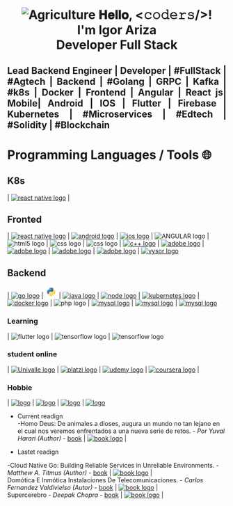 <h1 align="center">
  <a target="_blank">
<img src="https://user-images.githubusercontent.com/18409088/129069754-c41e7b3a-8e6c-4a6d-a558-648e7203139f.gif" alt="Agriculture" width="54">
    
  </a>
  𝐇𝐞𝐥𝐥𝐨, &lt;𝚌𝚘𝚍𝚎𝚛𝚜/&gt;! <br> 
  I'm Igor Ariza <br>
  Developer Full Stack
</h1>
<h2 align="justify">
Lead Backend Engineer | Developer | #FullStack | #Agtech | Backend | #Golang | GRPC | Kafka | #k8s | Docker | Frontend | Angular | React js| Mobile| Android | IOS | Flutter | Firebase | Kubernetes | #Microservices | #Edtech | #Solidity | #Blockchain
</h2>

# Programming Languages / Tools 🌐
## K8s


| [<img src="https://user-images.githubusercontent.com/18409088/208948885-0b177930-8c62-4673-bef7-fe5a06cefa98.png" alt="react native logo" width="54">](https://www.elastic.co/es/)
| 

## Fronted

| [<img src="https://user-images.githubusercontent.com/18409088/129100018-c75e1ca5-3c0d-4f2a-949a-2d376aae09be.png" alt="react native logo" width="24">](https://reactnative.dev/)
| [<img src="https://user-images.githubusercontent.com/18409088/129100400-e7f90b17-f86b-418c-987e-6a0ecd0266d9.png" alt="android logo" width="24">](https://android.com/)
| [<img src="https://user-images.githubusercontent.com/18409088/129431609-d5d18123-38ef-4a96-8ecb-6387f673bf20.png" alt="ios logo" width="24">](https://apple.com/)
| <img src="https://user-images.githubusercontent.com/18409088/134434106-1ae59815-8700-4a81-b069-357de1b3064d.png" alt="ANGULAR logo" width="24">
| <img src="https://img.icons8.com/color/30/html-5.png" alt="html5 logo" width="26">
| <img src="https://img.icons8.com/color/30/css3.png" alt="css logo" width="26">
| <img src="https://img.icons8.com/color/30/javascript.png" alt="css logo" width="26">
| [<img src="https://user-images.githubusercontent.com/18409088/129103285-8a918572-a7c8-4efe-82e6-8d396fa671d3.png" alt="c++ logo" width="28">](https://.java.com)
| [<img src="https://user-images.githubusercontent.com/18409088/129464268-5364c8be-32e4-479c-b8d7-b7af76ba9529.png" alt="adobe logo" width="28">](https://.com)
| [<img src="https://user-images.githubusercontent.com/18409088/129464048-000ca064-ef33-4172-9429-8e710646c6b1.png" alt="adobe logo" width="28">](https://.com)
| [<img src="https://user-images.githubusercontent.com/18409088/129464063-a5fe6a86-7d4f-48bd-be3b-6d6948df0423.png" alt="adobe logo" width="28">](https://.com)
| [<img src="https://user-images.githubusercontent.com/18409088/129464226-5faa4ae8-9f12-4fa2-9893-25546872432a.png" alt="adobe logo" width="48">](https://.com)
| [<img src="https://user-images.githubusercontent.com/18409088/132108357-c97d70cd-149e-41bf-a239-b5fae4ae92f2.png" alt="vysor logo" width="30">](https://www.vysor.io/)

## Backend

| [<img src="https://raw.githubusercontent.com/Delta456/Delta456/master/img/golang.png" alt="go logo" width="38">](https://golang.org/)
| [<img src="https://raw.githubusercontent.com/github/explore/80688e429a7d4ef2fca1e82350fe8e3517d3494d/topics/python/python.png" alt="python logo" width="28">](https://www.python.org/) 
| [<img src="https://user-images.githubusercontent.com/18409088/129103060-491eacf3-f899-489f-bfa8-30a48dce8e2c.png" alt="java logo" width="28">](https://.java.com)
| [<img src="https://user-images.githubusercontent.com/18409088/129431224-fdf06fd0-6459-4fbc-8920-aa3e324759ea.png" alt="node logo" width="28">](https://.com)
| [<img src="https://user-images.githubusercontent.com/18409088/130371521-153cf08c-958b-4775-87b0-42694ec3dd72.png" alt="kubernetes logo" width="28">](https://.com)
| [<img src="https://user-images.githubusercontent.com/18409088/130371581-5ab1814a-a489-4a23-ac2c-e780a416aa3f.png" alt="docker logo" width="38">](https://.com)
| <img src="https://user-images.githubusercontent.com/18409088/131917347-76b172c2-4d87-4c89-ae98-7d5fd28f97b5.png" alt="php logo" width="38">
| [<img src="https://user-images.githubusercontent.com/18409088/129264702-596502a1-f211-4777-a2e6-0b759f582988.png" alt="mysql logo" width="24">](https://www.mysql.com/)
| [<img src="https://user-images.githubusercontent.com/18409088/130375655-11dbf253-889b-4da7-97bd-4f2f3913c61d.png" alt="mysql logo" width="30">](https://www.postgresql.com/)
| [<img src="https://user-images.githubusercontent.com/18409088/130375740-1a1fa1da-08e2-453c-81e9-bedc9fdd4ff7.png" alt="mysql logo" width="30">](https://www.firebase.com/)


### Learning

| <img src="https://user-images.githubusercontent.com/18409088/131878932-1bbf611f-a6d3-4147-bfa9-2ff699fca043.png" alt="flutter logo" width="48">
| <img src="https://user-images.githubusercontent.com/18409088/149630907-ada1f82d-bcf5-40a9-8fb7-3de4fcfad252.png" alt="tensorflow logo" width="30">
| <img src="https://user-images.githubusercontent.com/18409088/170609811-b8fad095-0a16-4314-9e42-8739735cb343.png" alt="tensorflow logo" width="60">

### student online

| [<img src="https://user-images.githubusercontent.com/18409088/131918298-70bbb7eb-8351-4eef-945d-fe536a1726c9.jpg" alt="Univalle logo" width="18">](https://www.univalle.edu.co/)
| [<img src="https://user-images.githubusercontent.com/18409088/131918165-72527a8a-cc01-4243-a398-f7b2ea1fb4f1.jpg" alt="platzi logo" width="32">](https://platzi.com)
| [<img src="https://user-images.githubusercontent.com/18409088/131918882-5d3c9409-3935-42ab-8b6c-f3c372134300.png" alt="udemy logo" width="28">](https://udemy.com)
| [<img src="https://user-images.githubusercontent.com/18409088/131919452-56f2913e-83c5-407f-bf79-35d4a56d3fef.png" alt="coursera logo" width="28">](https://www.coursera.org/)
|

### Hobbie

| [<img src="https://user-images.githubusercontent.com/18409088/129431542-7c12924f-97c9-4b85-be53-295cfd7af335.png" alt=" logo" width="38">](https://)
| [<img src="https://user-images.githubusercontent.com/18409088/129464540-562036b9-986c-4e33-9c62-fa45ddfbd1a0.png" alt=" logo" width="28">](https://.com)
| [<img src="https://user-images.githubusercontent.com/18409088/149631144-4bd9ac34-e815-46ca-825a-9e6597a0e62e.png" alt=" logo" width="48">](https://.com)
| [<img src="https://user-images.githubusercontent.com/18409088/130375861-07fb1a0c-1248-46a2-bdcb-56282adfb4a2.png" alt=" logo" width="38">](https://.com)


- Current readign <br>
-Homo Deus: De animales a dioses, augura un mundo no tan lejano en el cual nos veremos enfrentados a una nueva serie de retos. - *Por Yuval Harari (Author)* - 
[book]([https://www.buscalibre.com.co/libro-homo-deus/9789588931623/p/47790254])
| [<img src="https://user-images.githubusercontent.com/18409088/211171666-f05ae105-7f03-406f-8858-cf54733fbf59.png" alt="book logo" width="28">](https://www.buscalibre.com.co/libro-homo-deus/9789588931623/p/47790254)
|

- Lastet readign <br>

-Cloud Native Go: Building Reliable Services in Unreliable Environments. - *Matthew A. Titmus (Author)* - 
[book](https://www.amazon.com/-/es/Matthew-Titmus/dp/1492076333)
| [<img src="https://user-images.githubusercontent.com/18409088/170610445-acb81fcb-4440-48ee-bd16-e0701daddc81.jpeg" alt="book logo" width="28">](https://www.amazon.com/-/es/Matthew-Titmus/dp/1492076333)
|<br>
Domótica E Inmótica Instalaciones De Telecomunicaciones. - *Carlos Fernandez Valdivielso (Autor)* - 
[book](https://www.amazon.es/Domotica-Inmotica-Instalaciones-Telecomunicaciones-Edificaciones/dp/6076225599)
| [<img src="https://user-images.githubusercontent.com/18409088/131766995-e7e25671-d6cc-4ead-a7ba-1719d182a7f2.jpg" alt="book logo" width="28">](https://www.amazon.es/Domotica-Inmotica-Instalaciones-Telecomunicaciones-Edificaciones/dp/6076225599)
|<br>
Supercerebro - *Deepak Chopra* - [book](https://www.amazon.com/-/es/Rudolph-Tanzi-Ph-D/dp/0307956830/ref=sr_1_3?__mk_es_US=%C3%85M%C3%85%C5%BD%C3%95%C3%91&crid=3A87X37K64H61&dchild=1&keywords=super+cerebro+deepak+chopra&qid=1628996608&sprefix=super+cere%2Caps%2C314&sr=8-3)
| [<img src="https://user-images.githubusercontent.com/18409088/129465496-16793a8e-eadb-44a3-a2b2-5a89f7ff0301.jpg" alt="book logo" width="28">](https://www.amazon.com/-/es/Rudolph-Tanzi-Ph-D/dp/0307956830/ref=sr_1_3?__mk_es_US=%C3%85M%C3%85%C5%BD%C3%95%C3%91&crid=3A87X37K64H61&dchild=1&keywords=super+cerebro+deepak+chopra&qid=1628996608&sprefix=super+cere%2Caps%2C314&sr=8-3)
|

<!-- [![Igor Ariza GitHub stats](https://github-readme-stats.vercel.app/api?username=igorariza&count_private=true&show_icons=true&theme=radical)](https://github.com/igorariza) -->


